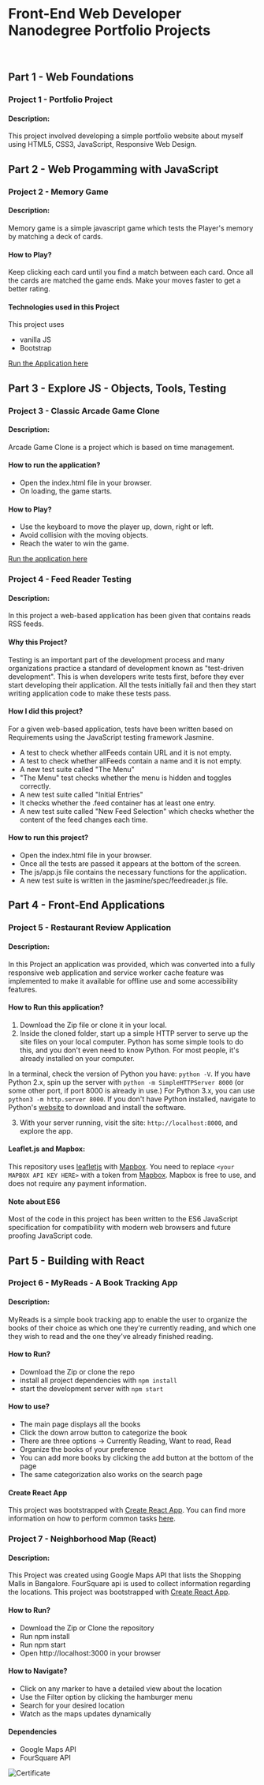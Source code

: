 # Front-End Web Developer Nanodegree Portfolio Projects
<br>

## Part 1 - Web Foundations

### Project 1 - Portfolio Project 
#### Description:
This project involved developing a simple portfolio website about myself using HTML5, CSS3, JavaScript, Responsive Web Design.

## Part 2 - Web Progamming with JavaScript

### Project 2 - Memory Game 
#### Description:
Memory game is a simple javascript game which tests the Player's memory by matching a deck of cards.

#### How to Play? 
Keep clicking each card until you find a match between each card. 
Once all the cards are matched the game ends.
Make your moves faster to get a better rating.

#### Technologies used in this Project
This project uses
* vanilla JS
* Bootstrap

[Run the Application here](https://padhma.github.io/Memory_Game/)

## Part 3 - Explore JS - Objects, Tools, Testing

### Project 3 - Classic Arcade Game Clone
#### Description:
Arcade Game Clone is a project which is based on time management.

#### How to run the application?
* Open the index.html file in your browser.
* On loading, the game starts.

#### How to Play?
* Use the keyboard to move the player up, down, right or left.
* Avoid collision with the moving objects.
* Reach the water to win the game.

[Run the application here](https://padhma.github.io/Classic-Arcade-Game-Clone/)

### Project 4 - Feed Reader Testing
#### Description:
In this project a web-based application has been given that contains reads RSS feeds.

#### Why this Project?
Testing is an important part of the development process and many organizations practice a standard of development known as "test-driven development". This is when developers write tests first, before they ever start developing their application. All the tests initially fail and then they start writing application code to make these tests pass.

#### How I did this project?
For a given web-based application, tests have been written based on Requirements using the JavaScript testing framework Jasmine.
* A test to check whether allFeeds contain URL and it is not empty.
* A test to check whether allFeeds contain a name and it is not empty.
* A new test suite called "The Menu"
* "The Menu" test checks whether the menu is hidden and toggles correctly.
* A new test suite called "Initial Entries"
* It checks whether the .feed container has at least one entry.
* A new test suite called "New Feed Selection" which checks whether the content of the feed changes each time.

#### How to run this project?
* Open the index.html file in your browser.
* Once all the tests are passed it appears at the bottom of the screen.
* The js/app.js file contains the necessary functions for the application.
* A new test suite is written in the jasmine/spec/feedreader.js file.

## Part 4 - Front-End Applications

### Project 5 - Restaurant Review Application
#### Description:
In this Project an application was provided, which was converted into a fully responsive web application and service worker cache feature was implemented to make it available for offline use and some accessibility features.

#### How to Run this application?
1. Download the Zip file or clone it in your local.
2. Inside the cloned folder, start up a simple HTTP server to serve up the site files on your local computer. Python has some simple tools to do this, and you don't even need to know Python. For most people, it's already installed on your computer. 

In a terminal, check the version of Python you have: `python -V`. If you have Python 2.x, spin up the server with `python -m SimpleHTTPServer 8000` (or some other port, if port 8000 is already in use.) For Python 3.x, you can use `python3 -m http.server 8000`. If you don't have Python installed, navigate to Python's [website](https://www.python.org/) to download and install the software.

3. With your server running, visit the site: `http://localhost:8000`, and explore the app.

#### Leaflet.js and Mapbox:
This repository uses [leafletjs](https://leafletjs.com/) with [Mapbox](https://www.mapbox.com/). You need to replace `<your MAPBOX API KEY HERE>` with a token from [Mapbox](https://www.mapbox.com/). Mapbox is free to use, and does not require any payment information. 

#### Note about ES6
Most of the code in this project has been written to the ES6 JavaScript specification for compatibility with modern web browsers and future proofing JavaScript code. 

## Part 5 - Building with React

### Project 6 - MyReads - A Book Tracking App
#### Description:
MyReads is a simple book tracking app to enable the user to organize the books of their choice as which one they're currently reading, and which one they wish to read and the one they've already finished reading.

#### How to Run? 
* Download the Zip or clone the repo
* install all project dependencies with `npm install`
* start the development server with `npm start`

#### How to use?
* The main page displays all the books
* Click the down arrow button to categorize the book
* There are three options -> Currently Reading, Want to read, Read
* Organize the books of your preference
* You can add more books by clicking the add button at the bottom of the page
* The same categorization also works on the search page

#### Create React App
This project was bootstrapped with [Create React App](https://github.com/facebookincubator/create-react-app). You can find more information on how to perform common tasks [here](https://github.com/facebookincubator/create-react-app/blob/master/packages/react-scripts/template/README.md).

### Project 7 - Neighborhood Map (React)
#### Description:
This Project was created using Google Maps API that lists the Shopping Malls in Bangalore. FourSquare api is used to collect information regarding the locations.
This project was bootstrapped with [Create React App](https://github.com/facebook/create-react-app).

#### How to Run?
* Download the Zip or Clone the repository
* Run npm install
* Run npm start
* Open http://localhost:3000 in your browser

#### How to Navigate?
* Click on any marker to have a detailed view about the location
* Use the Filter option by clicking the hamburger menu
* Search for your desired location
* Watch as the maps updates dynamically

#### Dependencies
* Google Maps API
* FourSquare API

![Certificate](https://github.com/Padhma/Front-End-Web-Developer-Nanodegree-Projects/blob/master/images/certificate.jpg)
